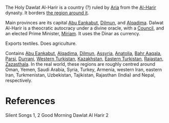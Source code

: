 The Holy Dawlat Al-Harir is a country (?) ruled by [Aria](Aria.md) from the [Al-Harir](Al-Harir.md) dynasty.
It borders [the region around it](Outside%20of%20Dalwat%20Al-Harir.md).

Main provinces are its capital [Abu Eankabut](Abu%20Eankabut.md), [Dilmun](Dilmun.md), and [Alqadima](Alqadima.md).
Dalwat Al-Harir is a theocratic autocracy under a divine oracle, with a [Council](Council.md), and an elected Prime Minister, [Miriam](Miriam.md). It uses the Dinar as currency.

Exports textiles. Does agriculture.

Contains [Abu Eankabut](Abu%20Eankabut.md), [Alqadima](Alqadima.md), [Dilmun](Dilmun.md), [Assyria](Assyria.md), [Anatolia](Anatolia.md), [Bahr Aaqala](Bahr%20Aaqala.md), [Parsi](Parsi.md), [Durrani](Durrani.md), [Western Turkistan](Western%20Turkistan.md), [Kazakhstan](Kazakhstan.md), [Eastern Turkistan](Eastern%20Turkistan.md), [Rajastan](Rajastan.md), [Zazasthala](Zazasthala.md).
In the real world, these regions are roughly centred around Oman, Yemen, Saudi Arabia, Syria, Turkey, Armenia, western Iran, eastern Iran, Turkmenistan, Uzbekistan, Tajikistan, Rajasthan (India) and Nepal, respectively.

# References
Silent Songs 1, 2
Good Morning Dawlat Al Harir 2
